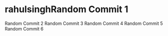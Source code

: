 # rahulsinghRandom Commit 1
Random Commit 2
Random Commit 3
Random Commit 4
Random Commit 5
Random Commit 6
